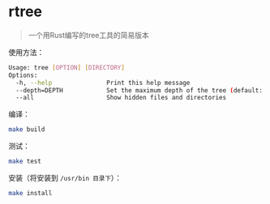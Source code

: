 # rtree

> 一个用Rust编写的tree工具的简易版本

使用方法：

```bash
Usage: tree [OPTION] [DIRECTORY]
Options:
  -h, --help               Print this help message
  --depth=DEPTH            Set the maximum depth of the tree (default: 0)
  --all                    Show hidden files and directories
```

编译：

```bash
make build 
```

测试：

```bash
make test
```

安装（将安装到 `/usr/bin 目录下`）：

```bash
make install
```
